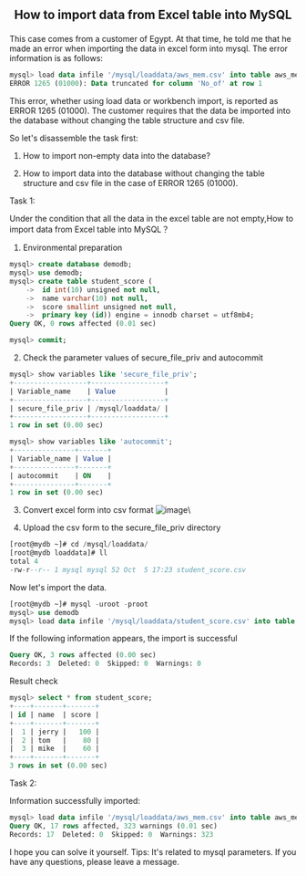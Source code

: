 ## <p align="center"> How to import data from Excel table into MySQL </p>


This case comes from a customer of Egypt. At that time, he told me that he made an error when importing the data in excel form into mysql. The error information is as follows:

```sql
mysql> load data infile '/mysql/loaddata/aws_mem.csv' into table aws_mem fields terminated by ',' ignore 1 lines;
ERROR 1265 (01000): Data truncated for column 'No_of' at row 1
```

This error, whether using load data or workbench import, is reported as ERROR 1265 (01000). The customer requires that the data be imported into the database without changing the table structure and csv file.

So let's disassemble the task first:

1. How to import non-empty data into the database?

2. How to import data into the database without changing the table structure and csv file in the case of ERROR 1265 (01000).



Task 1:

Under the condition that all the data in the excel table are not empty,How to import data from Excel table into MySQL？

1. Environmental preparation

```sql
mysql> create database demodb;
mysql> use demodb;
mysql> create table student_score (
    ->  id int(10) unsigned not null,
    ->  name varchar(10) not null,
    ->  score smallint unsigned not null,
    ->  primary key (id)) engine = innodb charset = utf8mb4;
Query OK, 0 rows affected (0.01 sec)

mysql> commit;
```

2. Check the parameter values of secure_file_priv and autocommit

```sql
mysql> show variables like 'secure_file_priv';
+------------------+------------------+
| Variable_name    | Value            |
+------------------+------------------+
| secure_file_priv | /mysql/loaddata/ |
+------------------+------------------+
1 row in set (0.00 sec)

mysql> show variables like 'autocommit';
+---------------+-------+
| Variable_name | Value |
+---------------+-------+
| autocommit    | ON    |
+---------------+-------+
1 row in set (0.00 sec)
```

3. Convert excel form into csv format
![image](Image/002-1.png)\

4. Upload the csv form to the secure_file_priv directory

```sql
[root@mydb ~]# cd /mysql/loaddata/
[root@mydb loaddata]# ll
total 4
-rw-r--r-- 1 mysql mysql 52 Oct  5 17:23 student_score.csv
```

Now let's import the data.

```sql
[root@mydb ~]# mysql -uroot -proot
mysql> use demodb
mysql> load data infile '/mysql/loaddata/student_score.csv' into table student_score fields terminated by ',' ignore 1 lines;
```

If the following information appears, the import is successful

```sql
Query OK, 3 rows affected (0.00 sec)
Records: 3  Deleted: 0  Skipped: 0  Warnings: 0
```

Result check

```sql
mysql> select * from student_score;
+----+-------+-------+
| id | name  | score |
+----+-------+-------+
|  1 | jerry |   100 |
|  2 | tom   |    80 |
|  3 | mike  |    60 |
+----+-------+-------+
3 rows in set (0.00 sec)
```

Task 2:

Information successfully imported:

```sql
mysql> load data infile '/mysql/loaddata/aws_mem.csv' into table aws_mem fields terminated by ',' ignore 1 lines;
Query OK, 17 rows affected, 323 warnings (0.01 sec)
Records: 17  Deleted: 0  Skipped: 0  Warnings: 323
```

I hope you can solve it yourself. Tips: It's related to mysql parameters. If you have any questions, please leave a message.
